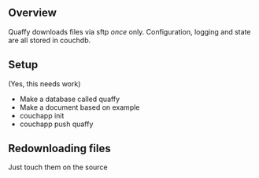 ## Overview
Quaffy downloads files via sftp _once_ only. Configuration, logging and state are all stored in couchdb.

## Setup
(Yes, this needs work)
* Make a database called quaffy
* Make a document based on example
* couchapp init
* couchapp push quaffy

## Redownloading files
Just touch them on the source
